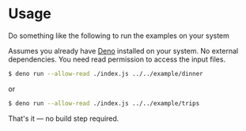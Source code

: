 # Usage

Do something like the following to run the examples on your system

Assumes you already have [Deno](https://deno.com) installed on your system. No external dependencies. You need read permission to access the input files.

```zsh
$ deno run --allow-read ./index.js ../../example/dinner
```

or

```zsh
$ deno run --allow-read ./index.js ../../example/trips
```

That's it — no build step required.
